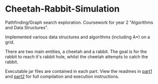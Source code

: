 # Cheetah-Rabbit-Simulation
Pathfinding/Graph search exploration. Coursework for year 2 "Algorithms and Data Structures".

Implemented various data structures and algorithms (including A*) on a grid. 

There are two main entities, a cheetah and a rabbit. The goal is for the rabbit to reach it's rabbit hole, whilst the cheetah attempts to catch the rabbit.

Executable jar files are contained in each part. 
View the readmes in [part1](part1/__README__.txt) and [part2](part2/__README__.txt) for full compilation and execution instructions.
